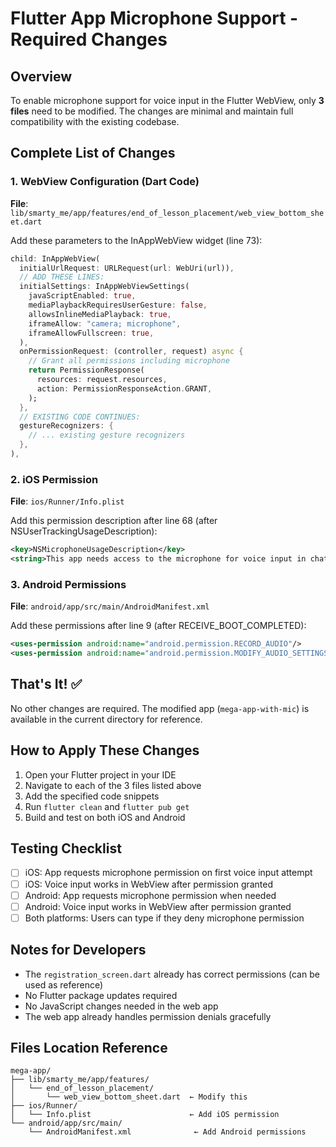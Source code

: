 # Flutter App Microphone Support - Required Changes

## Overview
To enable microphone support for voice input in the Flutter WebView, only **3 files** need to be modified. The changes are minimal and maintain full compatibility with the existing codebase.

## Complete List of Changes

### 1. WebView Configuration (Dart Code)
**File**: `lib/smarty_me/app/features/end_of_lesson_placement/web_view_bottom_sheet.dart`

Add these parameters to the InAppWebView widget (line 73):

```dart
child: InAppWebView(
  initialUrlRequest: URLRequest(url: WebUri(url)),
  // ADD THESE LINES:
  initialSettings: InAppWebViewSettings(
    javaScriptEnabled: true,
    mediaPlaybackRequiresUserGesture: false,
    allowsInlineMediaPlayback: true,
    iframeAllow: "camera; microphone",
    iframeAllowFullscreen: true,
  ),
  onPermissionRequest: (controller, request) async {
    // Grant all permissions including microphone
    return PermissionResponse(
      resources: request.resources,
      action: PermissionResponseAction.GRANT,
    );
  },
  // EXISTING CODE CONTINUES:
  gestureRecognizers: {
    // ... existing gesture recognizers
  },
),
```

### 2. iOS Permission
**File**: `ios/Runner/Info.plist`

Add this permission description after line 68 (after NSUserTrackingUsageDescription):

```xml
<key>NSMicrophoneUsageDescription</key>
<string>This app needs access to the microphone for voice input in chat conversations.</string>
```

### 3. Android Permissions
**File**: `android/app/src/main/AndroidManifest.xml`

Add these permissions after line 9 (after RECEIVE_BOOT_COMPLETED):

```xml
<uses-permission android:name="android.permission.RECORD_AUDIO"/>
<uses-permission android:name="android.permission.MODIFY_AUDIO_SETTINGS"/>
```

## That's It! ✅

No other changes are required. The modified app (`mega-app-with-mic`) is available in the current directory for reference.

## How to Apply These Changes

1. Open your Flutter project in your IDE
2. Navigate to each of the 3 files listed above
3. Add the specified code snippets
4. Run `flutter clean` and `flutter pub get`
5. Build and test on both iOS and Android

## Testing Checklist

- [ ] iOS: App requests microphone permission on first voice input attempt
- [ ] iOS: Voice input works in WebView after permission granted
- [ ] Android: App requests microphone permission when needed
- [ ] Android: Voice input works in WebView after permission granted
- [ ] Both platforms: Users can type if they deny microphone permission

## Notes for Developers

- The `registration_screen.dart` already has correct permissions (can be used as reference)
- No Flutter package updates required
- No JavaScript changes needed in the web app
- The web app already handles permission denials gracefully

## Files Location Reference

```
mega-app/
├── lib/smarty_me/app/features/
│   └── end_of_lesson_placement/
│       └── web_view_bottom_sheet.dart  ← Modify this
├── ios/Runner/
│   └── Info.plist                      ← Add iOS permission
└── android/app/src/main/
    └── AndroidManifest.xml              ← Add Android permissions
```